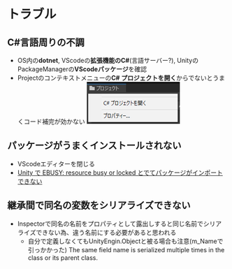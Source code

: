 # トラブル

## C#言語周りの不調

- OS内の**dotnet**, VScodeの**拡張機能のC#**(言語サーバー?), UnityのPackageManagerの**VScodeパッケージ**を確認
- Projectのコンテキストメニューの**C# プロジェクトを開く**からでないとうまくコード補完が効かない
![C#_プロジェクトを開く](画像\CSharp_プロジェクトを開く.png)

## パッケージがうまくインストールされない

- VScodeエディターを閉じる
- [Unity で EBUSY: resource busy or locked とでてパッケージがインポートできない](https://www.natsuneko.blog/entry/2021/03/01/unity-ebusy-resource-busy-or-locked-package-import-failed)

## 継承間で同名の変数をシリアライズできない

- Inspectorで同名の名前をプロパティとして露出しすると同じ名前でシリアライズできない為、違う名前にする必要があると思われる
  - 自分で定義しなくてもUnityEngin.Objectと被る場合も注意(m_Nameで引っかかった)
The same field name is serialized multiple times in the class or its parent class.
